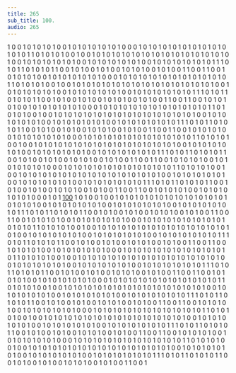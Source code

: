 ```yaml
---
title: 265
sub_title: 100.
audio: 265
---
```


1 0 0 1 0 1 0 1 0 1 0 0 1 0 1 0 1 0 1 0 1 0 1 0 0 0 1 0 1 0 1 0 1 0 1 0 1 0 1 0 1 0 1 0 1 0 1 0 1 1 0 1 0 1 0 1 0 0 1 0 0 1 0 1 0 1 0 1 0 1 0 1 0 1 0 1 0 1 0 1 0 1 0 1 0 1 0 1 0 1 0 0 1 0 1 0 1 0 1 0 1 0 1 0 0 1 0 1 0 1 0 1 0 1 0 1 0 0 1 0 1 0 1 0 1 0 1 0 1 0 1 1 1 0 1 0 1 1 0 1 0 1 0 1 1 0 0 1 0 1 0 0 1 0 1 0 0 1 0 1 0 1 0 0 1 0 1 0 0 1 1 0 0 1 1 0 0 1 0 1 0 1 0 1 0 0 1 0 1 0 1 0 1 0 1 0 1 0 0 0 1 0 1 0 1 0 1 0 1 0 1 0 1 0 1 0 1 0 1 0 1 0 1 1 0 1 0 1 0 1 0 0 1 0 0 1 0 1 0 1 0 1 0 1 0 1 0 1 0 1 0 1 0 1 0 1 0 1 0 1 0 1 0 1 0 0 1 0 1 0 1 0 1 0 1 0 1 0 0 1 0 1 0 1 0 1 0 1 0 1 0 0 1 0 1 0 1 0 1 0 1 0 1 0 1 1 1 0 1 0 1 1 0 1 0 1 0 1 1 0 0 1 0 1 0 0 1 0 1 0 0 1 0 1 0 1 0 0 1 0 1 0 0 1 1 0 0 1 1 0 0 1 0 1 0 1 0 1 0 0 1 0 1 0 1 0 1 0 1 0 1 0 0 0 1 0 1 0 1 0 1 0 1 0 1 0 1 0 1 0 1 0 1 0 1 0 1 1 0 1 0 1 0 1 0 0 1 0 0 1 0 1 0 1 0 1 0 1 0 1 0 1 0 1 0 1 0 1 0 1 0 1 0 1 0 1 0 1 0 0 1 0 1 0 1 0 1 0 1 0 1 0 0 1 0 1 0 1 0 1 0 1 0 1 0 0 1 0 1 0 1 0 1 0 1 0 1 0 1 1 1 0 1 0 1 1 0 1 0 1 0 1 1 0 0 1 0 1 0 0 1 0 1 0 0 1 0 1 0 1 0 0 1 0 1 0 0 1 1 0 0 1 1 0 0 1 0 1 0 1 0 1 0 0 1 0 1 0 1 0 1 0 1 0 1 0 0 0 1 0 1 0 1 0 1 0 1 0 1 0 1 0 1 0 1 0 1 0 1 0 1 1 0 1 0 1 0 1 0 0 1 0 0 1 0 1 0 1 0 1 0 1 0 1 0 1 0 1 0 1 0 1 0 1 0 1 0 1 0 1 0 1 0 0 1 0 1 0 1 0 1 0 1 0 1 0 0 1 0 1 0 1 0 1 0 1 0 1 0 0 1 0 1 0 1 0 1 0 1 0 1 0 1 1 1 0 1 0 1 1 0 1 0 1 0 1 1 0 0 1 0 1 0 0 1 0 1 0 0 1 0 1 0 1 0 0 1 0 1 0 0 1 1 0 0 1 1 0 0 1 0 1 0 1 0 1 0 0 1 0 1 0 1 0 1 0 1 0 1 0 0 0 1 0 1 0 1 0 1 0 1 0 1 0 1 0 1 0 1 0 1 0 1 0 1 1 0 1 0 1 0 1 0 0 1 0 0 1 0 1 0 1 0 1 0 1 0 1 0 1 0 1 0 1 0 1 0 1 0 1 0 1 0 1 0 1 0 0 1 0 1 0 1 0 1 0 1 0 1 0 0 1 0 1 0 1 0 1 0 1 0 1 0 0 1 0 1 0 1 0 1 0 1 0 1 0 1 1 1 0 1 0 1 1 0 1 0 1 0 1 1 0 0 1 0 1 0 0 1 0 1 0 0 1 0 1 0 1 0 0 1 0 1 0 0 1 1 0 0 1 1 0 0 1 0 1 0 1 0 1 0 0 1 0 1 0 1 0 1 0 1 0 1 0 0 0 1 0 1 <a href="http://www.ryojiikeda.com/" target="_blank" title="100">100</a> 1 0 1 0 0 1 0 0 1 0 1 0 1 0 1 0 1 0 1 0 1 0 1 0 1 0 1 0 1 0 1 0 1 0 1 0 1 0 0 1 0 1 0 1 0 1 0 1 0 1 0 0 1 0 1 0 1 0 1 0 1 0 1 0 0 1 0 1 0 1 0 1 0 1 0 1 0 1 1 1 0 1 0 1 1 0 1 0 1 0 1 1 0 0 1 0 1 0 0 1 0 1 0 0 1 0 1 0 1 0 0 1 0 1 0 0 1 1 0 0 1 1 0 0 1 0 1 0 1 0 1 0 0 1 0 1 0 1 0 1 0 1 0 1 0 0 0 1 0 1 0 1 0 1 0 1 0 1 0 1 0 1 0 1 0 1 0 1 0 1 1 0 1 0 1 0 1 0 0 1 0 0 1 0 1 0 1 0 1 0 1 0 1 0 1 0 1 0 1 0 1 0 1 0 1 0 1 0 1 0 1 0 0 1 0 1 0 1 0 1 0 1 0 1 0 0 1 0 1 0 1 0 1 0 1 0 1 0 0 1 0 1 0 1 0 1 0 1 0 1 0 1 1 1 0 1 0 1 1 0 1 0 1 0 1 1 0 0 1 0 1 0 0 1 0 1 0 0 1 0 1 0 1 0 0 1 0 1 0 0 1 1 0 0 1 1 0 0 1 0 1 0 1 0 1 0 0 1 0 1 0 1 0 1 0 1 0 1 0 0 0 1 0 1 0 1 0 1 0 1 0 1 0 1 0 1 0 1 0 1 0 1 0 1 1 0 1 0 1 0 1 0 0 1 0 0 1 0 1 0 1 0 1 0 1 0 1 0 1 0 1 0 1 0 1 0 1 0 1 0 1 0 1 0 1 0 0 1 0 1 0 1 0 1 0 1 0 1 0 0 1 0 1 0 1 0 1 0 1 0 1 0 0 1 0 1 0 1 0 1 0 1 0 1 0 1 1 1 0 1 0 1 1 0 1 0 1 0 1 1 0 0 1 0 1 0 0 1 0 1 0 0 1 0 1 0 1 0 0 1 0 1 0 0 1 1 0 0 1 1 0 0 1 0 1 0 1 0 1 0 0 1 0 1 0 1 0 1 0 1 0 1 0 0 0 1 0 1 0 1 0 1 0 1 0 1 0 1 0 1 0 1 0 1 0 1 0 1 1 0 1 0 1 0 1 0 0 1 0 0 1 0 1 0 1 0 1 0 1 0 1 0 1 0 1 0 1 0 1 0 1 0 1 0 1 0 1 0 1 0 0 1 0 1 0 1 0 1 0 1 0 1 0 0 1 0 1 0 1 0 1 0 1 0 1 0 0 1 0 1 0 1 0 1 0 1 0 1 0 1 1 1 0 1 0 1 1 0 1 0 1 0 1 1 0 0 1 0 1 0 0 1 0 1 0 0 1 0 1 0 1 0 0 1 0 1 0 0 1 1 0 0 1 1 0 0 1 0 1 0 1 0 1 0 0 1 0 1 0 1 0 1 0 1 0 1 0 0 0 1 0 1 0 1 0 1 0 1 0 1 0 1 0 1 0 1 0 1 0 1 0 1 1 0 1 0 1 0 1 0 0 1 0 0 1 0 1 0 1 0 1 0 1 0 1 0 1 0 1 0 1 0 1 0 1 0 1 0 1 0 1 0 1 0 0 1 0 1 0 1 0 1 0 1 0 1 0 0 1 0 1 0 1 0 1 0 1 0 1 0 0 1 0 1 0 1 0 1 0 1 0 1 0 1 1 1 0 1 0 1 1 0 1 0 1 0 1 1 0 0 1 0 1 0 0 1 0 1 0 0 1 0 1 0 1 0 0 1 0 1 0 0 1 1 0 0 1 1 0 0 1 0 1 0 1 0 1 0 0 1 0 1 0 1 0 1 0 1 0 1 0 0 0 1 0 1 0 1 0 1 0 1 0 1 0 1 0 1 0 1 0 1 0 1 0 1 1 0 1 0 1 0 1 0 0 1 0 0 1 0 1 0 1 0 1 0 1 0 1 0 1 0 1 0 1 0 1 0 1 0 1 0 1 0 1 0 1 0 0 1 0 1 0 1 0 1 0 1 0 1 0 0 1 0 1 0 1 0 1 0 1 0 1 0 0 1 0 1 0 1 0 1 0 1 0 1 0 1 1 1 0 1 0 1 1 0 1 0 1 0 1 1 0 0 1 0 1 0 0 1 0 1 0 0 1 0 1 0 1 0 0 1 0 1 0 0 1 1 0 0 1